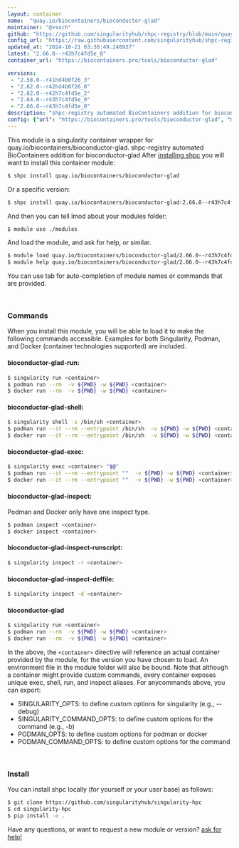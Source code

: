```yaml
---
layout: container
name:  "quay.io/biocontainers/bioconductor-glad"
maintainer: "@vsoch"
github: "https://github.com/singularityhub/shpc-registry/blob/main/quay.io/biocontainers/bioconductor-glad/container.yaml"
config_url: "https://raw.githubusercontent.com/singularityhub/shpc-registry/main/quay.io/biocontainers/bioconductor-glad/container.yaml"
updated_at: "2024-10-21 03:30:49.248937"
latest: "2.66.0--r43h7c4fd5e_0"
container_url: "https://biocontainers.pro/tools/bioconductor-glad"

versions:
 - "2.58.0--r41hd4b0f26_3"
 - "2.62.0--r42hd4b0f26_0"
 - "2.62.0--r42h7c4fd5e_2"
 - "2.64.0--r43h7c4fd5e_0"
 - "2.66.0--r43h7c4fd5e_0"
description: "shpc-registry automated BioContainers addition for bioconductor-glad"
config: {"url": "https://biocontainers.pro/tools/bioconductor-glad", "maintainer": "@vsoch", "description": "shpc-registry automated BioContainers addition for bioconductor-glad", "latest": {"2.66.0--r43h7c4fd5e_0": "sha256:abc0674a4a954bb67f1a80c42b9fa09658b6a4b42b2a55a6ce66acd1e6ee2084"}, "tags": {"2.58.0--r41hd4b0f26_3": "sha256:86f1d3508a046245b5c9fc463fcccd1fcb5830182b95e638479c192b7819c48c", "2.62.0--r42hd4b0f26_0": "sha256:6a61fdc25a7c1c40f282297cd94624e59460a446c5cbf4abbd89f3cfc7cae106", "2.62.0--r42h7c4fd5e_2": "sha256:1a3f905e0aa4aec26d0963b506d1ee5749b64f0cfeb27945e64e35084d4e03f9", "2.64.0--r43h7c4fd5e_0": "sha256:723cc087e3c97e063a4b4ae24343ba7e76d3625592ae7e7ee1dc7baf95be4344", "2.66.0--r43h7c4fd5e_0": "sha256:abc0674a4a954bb67f1a80c42b9fa09658b6a4b42b2a55a6ce66acd1e6ee2084"}, "docker": "quay.io/biocontainers/bioconductor-glad"}
---
```


This module is a singularity container wrapper for quay.io/biocontainers/bioconductor-glad.
shpc-registry automated BioContainers addition for bioconductor-glad
After [installing shpc](#install) you will want to install this container module:


```bash
$ shpc install quay.io/biocontainers/bioconductor-glad
```

Or a specific version:

```bash
$ shpc install quay.io/biocontainers/bioconductor-glad:2.66.0--r43h7c4fd5e_0
```

And then you can tell lmod about your modules folder:

```bash
$ module use ./modules
```

And load the module, and ask for help, or similar.

```bash
$ module load quay.io/biocontainers/bioconductor-glad/2.66.0--r43h7c4fd5e_0
$ module help quay.io/biocontainers/bioconductor-glad/2.66.0--r43h7c4fd5e_0
```

You can use tab for auto-completion of module names or commands that are provided.

<br>

### Commands

When you install this module, you will be able to load it to make the following commands accessible.
Examples for both Singularity, Podman, and Docker (container technologies supported) are included.

#### bioconductor-glad-run:

```bash
$ singularity run <container>
$ podman run --rm  -v ${PWD} -w ${PWD} <container>
$ docker run --rm  -v ${PWD} -w ${PWD} <container>
```

#### bioconductor-glad-shell:

```bash
$ singularity shell -s /bin/sh <container>
$ podman run --it --rm --entrypoint /bin/sh  -v ${PWD} -w ${PWD} <container>
$ docker run --it --rm --entrypoint /bin/sh  -v ${PWD} -w ${PWD} <container>
```

#### bioconductor-glad-exec:

```bash
$ singularity exec <container> "$@"
$ podman run --it --rm --entrypoint ""  -v ${PWD} -w ${PWD} <container> "$@"
$ docker run --it --rm --entrypoint ""  -v ${PWD} -w ${PWD} <container> "$@"
```

#### bioconductor-glad-inspect:

Podman and Docker only have one inspect type.

```bash
$ podman inspect <container>
$ docker inspect <container>
```

#### bioconductor-glad-inspect-runscript:

```bash
$ singularity inspect -r <container>
```

#### bioconductor-glad-inspect-deffile:

```bash
$ singularity inspect -d <container>
```



#### bioconductor-glad

```bash
$ singularity run <container>
$ podman run --rm  -v ${PWD} -w ${PWD} <container>
$ docker run --rm  -v ${PWD} -w ${PWD} <container>
```


In the above, the `<container>` directive will reference an actual container provided
by the module, for the version you have chosen to load. An environment file in the
module folder will also be bound. Note that although a container
might provide custom commands, every container exposes unique exec, shell, run, and
inspect aliases. For anycommands above, you can export:

 - SINGULARITY_OPTS: to define custom options for singularity (e.g., --debug)
 - SINGULARITY_COMMAND_OPTS: to define custom options for the command (e.g., -b)
 - PODMAN_OPTS: to define custom options for podman or docker
 - PODMAN_COMMAND_OPTS: to define custom options for the command

<br>

### Install

You can install shpc locally (for yourself or your user base) as follows:

```bash
$ git clone https://github.com/singularityhub/singularity-hpc
$ cd singularity-hpc
$ pip install -e .
```

Have any questions, or want to request a new module or version? [ask for help!](https://github.com/singularityhub/singularity-hpc/issues)